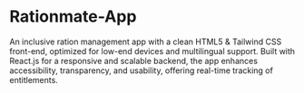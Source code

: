 # Rationmate-App
An inclusive ration management app with a clean HTML5 &amp; Tailwind CSS front-end, optimized for low-end devices and multilingual support. Built with React.js for a responsive and scalable backend, the app enhances accessibility, transparency, and usability, offering real-time tracking of entitlements.
